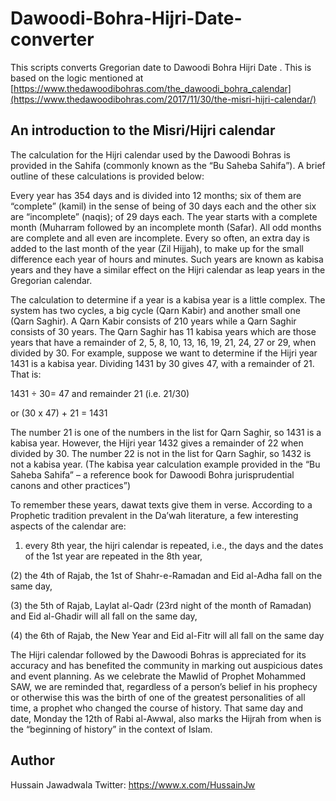 # Dawoodi-Bohra-Hijri-Date-converter
This scripts converts Gregorian date to Dawoodi Bohra Hijri Date . This is based on the logic mentioned at [https://www.thedawoodibohras.com/the_dawoodi_bohra_calendar](https://www.thedawoodibohras.com/2017/11/30/the-misri-hijri-calendar/)

## An introduction to the Misri/Hijri calendar

The calculation for the Hijri calendar used by the Dawoodi Bohras is provided in the Sahifa (commonly known as the “Bu Saheba Sahifa”). A brief outline of these calculations is provided below:

Every year has 354 days and is divided into 12 months; six of them are “complete” (kamil) in the sense of being of 30 days each and the other six are “incomplete” (naqis); of 29 days each. The year starts with a complete month (Muharram followed by an incomplete month (Safar). All odd months are complete and all even are incomplete. Every so often, an extra day is added to the last month of the year (Zil Hijjah), to make up for the small difference each year of hours and minutes. Such years are known as kabisa years and they have a similar effect on the Hijri calendar as leap years in the Gregorian calendar.

The calculation to determine if a year is a kabisa year is a little complex. The system has two cycles, a big cycle (Qarn Kabir) and another small one (Qarn Saghir). A Qarn Kabir consists of 210 years while a Qarn Saghir consists of 30 years. The Qarn Saghir has 11 kabisa years which are those years that have a remainder of 2, 5, 8, 10, 13, 16, 19, 21, 24, 27 or 29, when divided by 30. For example, suppose we want to determine if the Hijri year 1431 is a kabisa year. Dividing 1431 by 30 gives 47, with a remainder of 21. That is:

1431 ÷ 30= 47 and remainder 21 (i.e. 21/30)

or (30 x 47) + 21 = 1431

The number 21 is one of the numbers in the list for Qarn Saghir, so 1431 is a kabisa year. However, the Hijri year 1432 gives a remainder of 22 when divided by 30. The number 22 is not in the list for Qarn Saghir, so 1432 is not a kabisa year.
(The kabisa year calculation example provided in the “Bu Saheba Sahifa” – a reference book for Dawoodi Bohra jurisprudential canons and other practices”)

To remember these years, dawat texts give them in verse. 
According to a Prophetic tradition prevalent in the Da’wah literature, a few interesting aspects of the calendar are:

1) every 8th year, the hijri calendar is repeated, i.e., the days and the dates of the 1st year are repeated in the 8th year,

(2) the 4th of Rajab, the 1st of Shahr-e-Ramadan and Eid al-Adha fall on the same day,

(3) the 5th of Rajab, Laylat al-Qadr (23rd night of the month of Ramadan) and Eid al-Ghadir will all fall on the same day,

(4) the 6th of Rajab, the New Year and Eid al-Fitr will all fall on the same day

The Hijri calendar followed by the Dawoodi Bohras is appreciated for its accuracy and has benefited the community in marking out auspicious dates and event planning. As we celebrate the Mawlid of Prophet Mohammed SAW, we are reminded that, regardless of a person’s belief in his prophecy or otherwise this was the birth of one of the greatest personalities of all time, a prophet who changed the course of history. That same day and date, Monday the 12th of Rabi al-Awwal, also marks the Hijrah from when is the “beginning of history” in the context of Islam.


## Author
Hussain Jawadwala 
Twitter: https://www.x.com/HussainJw

